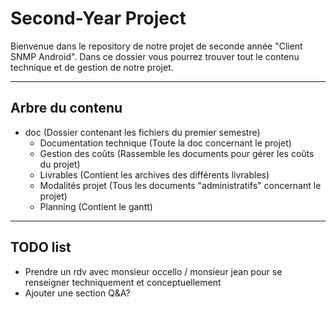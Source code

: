 ﻿# Second-Year Project

Bienvenue dans le repository de notre projet de seconde année "Client SNMP Android". Dans ce dossier vous pourrez trouver tout le contenu technique et de gestion de notre projet.  
 - - -
## Arbre du contenu
 - doc (Dossier contenant les fichiers du premier semestre)  
    - Documentation technique (Toute la doc concernant le projet)  
    - Gestion des coûts (Rassemble les documents pour gérer les coûts du projet)  
    - Livrables (Contient les archives des différents livrables)  
    - Modalités projet (Tous les documents "administratifs" concernant le projet)  
    - Planning (Contient le gantt)  
 

----------

## TODO list

- Prendre un rdv avec monsieur occello / monsieur jean pour se renseigner techniquement et conceptuellement  
- Ajouter une section Q&A?  